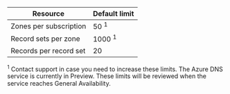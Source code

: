 
| Resource	| Default limit 
--- | ---
| Zones per subscription | 50 <sup>1</sup>
| Record sets per zone| 1000 <sup>1</sup>
| Records per record set| 20
<sup>1</sup> Contact support in case you need to increase these limits.
The Azure DNS service is currently in Preview.  These limits will be reviewed when the service reaches General Availability.